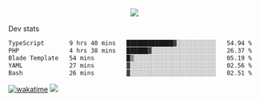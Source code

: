 <h3 align="center">
  <a href="https://github.com/spoopy2023">
      <img src="https://github-profile-trophy.vercel.app/?username=Spoopy2023&no-bg=true&no-frame=true">
  </a>
</h3>

Dev stats
<!--START_SECTION:waka-->

```txt
TypeScript       9 hrs 40 mins   █████████████▓░░░░░░░░░░░   54.94 %
PHP              4 hrs 38 mins   ██████▓░░░░░░░░░░░░░░░░░░   26.37 %
Blade Template   54 mins         █▒░░░░░░░░░░░░░░░░░░░░░░░   05.19 %
YAML             27 mins         ▓░░░░░░░░░░░░░░░░░░░░░░░░   02.56 %
Bash             26 mins         ▓░░░░░░░░░░░░░░░░░░░░░░░░   02.51 %
```

<!--END_SECTION:waka-->
[![wakatime](https://wakatime.com/badge/user/018ece4c-ff65-47b1-86a2-26e4e720c978.svg)](https://wakatime.com/@mac_g)
<img src="https://camo.githubusercontent.com/935c1e1091fb0ce9d975d06263ed4bc014721cd7e52b557f59b07c85da01afe3/68747470733a2f2f6b6f6d617265762e636f6d2f67687076632f3f757365726e616d653d5843726166744d616e3532266c6162656c3d566965777326636f6c6f723d626c7565267374796c653d706c6173746963">
